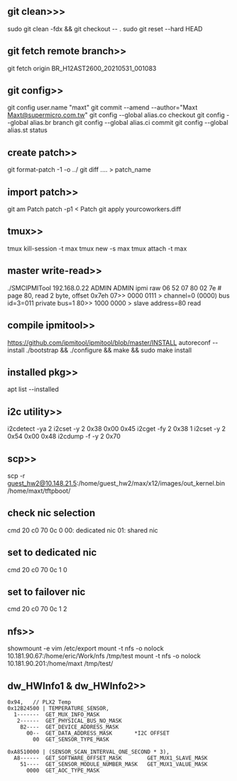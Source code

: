 ## git clean>>>
sudo git clean -fdx && git checkout -- .
sudo git reset --hard HEAD

## git fetch remote branch>>
git fetch origin BR_H12AST2600_20210531_001083

## git config>>
git config user.name "maxt"
git commit --amend --author="Maxt <Maxt@supermicro.com.tw>"
git config --global alias.co checkout
git config --global alias.br branch
git config --global alias.ci commit
git config --global alias.st status

## create patch>>
git format-patch -1 -o ../
git diff .... > patch_name

## import patch>>
git am Patch
patch -p1 < Patch
git apply yourcoworkers.diff

## tmux>>
tmux kill-session -t max
tmux new -s max
tmux attach -t max

## master write-read>>
./SMCIPMITool 192.168.0.22 ADMIN ADMIN ipmi raw 06 52 07 80 02 7e  # page 80, read 2 byte, offset 0x7eh
	07>>	0000 0111	> channel=0 (0000) bus id=3=011 private bus=1
	80>>	1000 0000	> slave address=80	read

## compile ipmitool>>
https://github.com/ipmitool/ipmitool/blob/master/INSTALL
autoreconf --install
./bootstrap && ./configure && make && sudo make install

## installed pkg>>
apt list --installed

## i2c utility>>
i2cdetect -ya 2
i2cset -y 2 0x38 0x00 0x45
i2cget -fy 2 0x38 1
i2cset -y 2 0x54 0x00 0x48
i2cdump -f -y 2 0x70

## scp>>
scp -r guest_hw2@10.148.21.5:/home/guest_hw2/max/x12/images/out_kernel.bin /home/maxt/tftpboot/

## check nic selection
cmd 20 c0 70 0c 0
00: dedicated nic
01: shared nic
## set to dedicated nic
cmd 20 c0 70 0c 1 0
## set to failover nic
cmd 20 c0 70 0c 1 2

## nfs>>
showmount -e
vim /etc/export
mount -t nfs -o nolock 10.181.90.67:/home/eric/Work/nfs /tmp/test
mount -t nfs -o nolock 10.181.90.201:/home/maxt /tmp/test/

## dw_HWInfo1 & dw_HWInfo2>>
	0x94,   // PLX2 Temp
	0x12B24500 | TEMPERATURE_SENSOR,
	  1-------	GET_MUX_INFO_MASK
	   2------	GET_PHYSICAL_BUS_NO_MASK
	    B2----	GET_DEVICE_ADDRESS_MASK
		  00--	GET_DATA_ADDRESS_MASK		*I2C OFFSET
		    00	GET_SENSOR_TYPE_MASK
		
	0xA8510000 | (SENSOR_SCAN_INTERVAL_ONE_SECOND * 3),
	  A8------	GET_SOFTWARE_OFFSET_MASK		GET_MUX1_SLAVE_MASK
		51----	GET_SENSOR_MODULE_NUMBER_MASK	GET_MUX1_VALUE_MASK
		  0000	GET_AOC_TYPE_MASK

